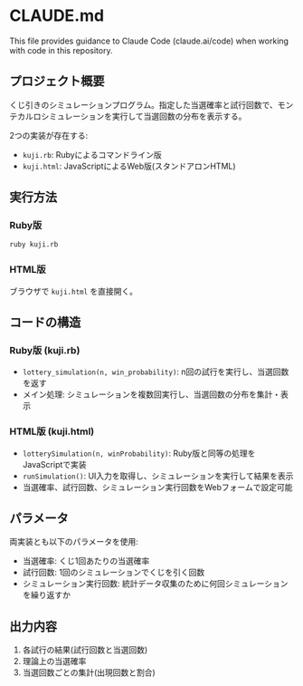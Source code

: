 # CLAUDE.md

This file provides guidance to Claude Code (claude.ai/code) when working with code in this repository.

## プロジェクト概要

くじ引きのシミュレーションプログラム。指定した当選確率と試行回数で、モンテカルロシミュレーションを実行して当選回数の分布を表示する。

2つの実装が存在する:
- `kuji.rb`: Rubyによるコマンドライン版
- `kuji.html`: JavaScriptによるWeb版(スタンドアロンHTML)

## 実行方法

### Ruby版
```bash
ruby kuji.rb
```

### HTML版
ブラウザで `kuji.html` を直接開く。

## コードの構造

### Ruby版 (kuji.rb)
- `lottery_simulation(n, win_probability)`: n回の試行を実行し、当選回数を返す
- メイン処理: シミュレーションを複数回実行し、当選回数の分布を集計・表示

### HTML版 (kuji.html)
- `lotterySimulation(n, winProbability)`: Ruby版と同等の処理をJavaScriptで実装
- `runSimulation()`: UI入力を取得し、シミュレーションを実行して結果を表示
- 当選確率、試行回数、シミュレーション実行回数をWebフォームで設定可能

## パラメータ

両実装とも以下のパラメータを使用:
- 当選確率: くじ1回あたりの当選確率
- 試行回数: 1回のシミュレーションでくじを引く回数
- シミュレーション実行回数: 統計データ収集のために何回シミュレーションを繰り返すか

## 出力内容

1. 各試行の結果(試行回数と当選回数)
2. 理論上の当選確率
3. 当選回数ごとの集計(出現回数と割合)
